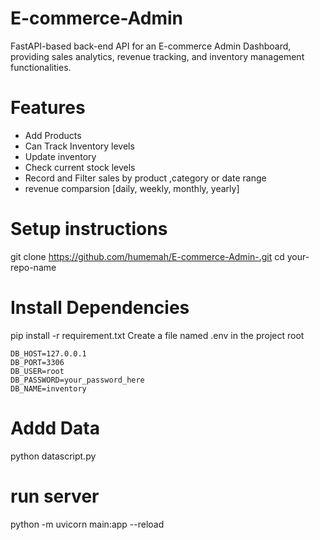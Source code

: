 # E-commerce-Admin
 FastAPI-based back-end API for an E-commerce Admin Dashboard, 
 providing sales analytics, revenue tracking, and inventory management functionalities.

# Features
- Add Products
- Can Track Inventory levels
- Update inventory 
- Check current stock levels
- Record and Filter sales by product ,category or date range
- revenue comparsion [daily, weekly, monthly, yearly]

# Setup instructions
git clone https://github.com/humemah/E-commerce-Admin-.git
cd your-repo-name

# Install Dependencies
pip install -r requirement.txt
Create a file named .env in the project root
```
DB_HOST=127.0.0.1
DB_PORT=3306
DB_USER=root
DB_PASSWORD=your_password_here
DB_NAME=inventory
```
# Addd Data
python datascript.py

# run server
python -m uvicorn main:app --reload

